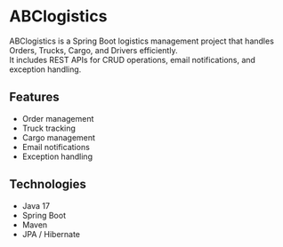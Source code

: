 # ABClogistics

ABClogistics is a Spring Boot logistics management project that handles Orders, Trucks, Cargo, and Drivers efficiently.  
It includes REST APIs for CRUD operations, email notifications, and exception handling.

## Features
- Order management
- Truck tracking
- Cargo management
- Email notifications
- Exception handling

## Technologies
- Java 17
- Spring Boot
- Maven
- JPA / Hibernate
